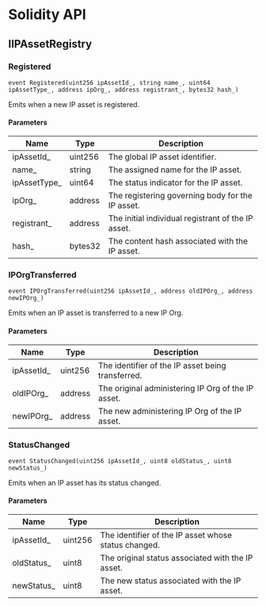 # Solidity API

## IIPAssetRegistry

### Registered

```solidity
event Registered(uint256 ipAssetId_, string name_, uint64 ipAssetType_, address ipOrg_, address registrant_, bytes32 hash_)
```

Emits when a new IP asset is registered.

#### Parameters

| Name | Type | Description |
| ---- | ---- | ----------- |
| ipAssetId_ | uint256 | The global IP asset identifier. |
| name_ | string | The assigned name for the IP asset. |
| ipAssetType_ | uint64 | The status indicator for the IP asset. |
| ipOrg_ | address | The registering governing body for the IP asset. |
| registrant_ | address | The initial individual registrant of the IP asset. |
| hash_ | bytes32 | The content hash associated with the IP asset. |

### IPOrgTransferred

```solidity
event IPOrgTransferred(uint256 ipAssetId_, address oldIPOrg_, address newIPOrg_)
```

Emits when an IP asset is transferred to a new IP Org.

#### Parameters

| Name | Type | Description |
| ---- | ---- | ----------- |
| ipAssetId_ | uint256 | The identifier of the IP asset being transferred. |
| oldIPOrg_ | address | The original administering IP Org of the IP asset. |
| newIPOrg_ | address | The new administering IP Org of the IP asset. |

### StatusChanged

```solidity
event StatusChanged(uint256 ipAssetId_, uint8 oldStatus_, uint8 newStatus_)
```

Emits when an IP asset has its status changed.

#### Parameters

| Name | Type | Description |
| ---- | ---- | ----------- |
| ipAssetId_ | uint256 | The identifier of the IP asset whose status changed. |
| oldStatus_ | uint8 | The original status associated with the IP asset. |
| newStatus_ | uint8 | The new status associated with the IP asset. |

